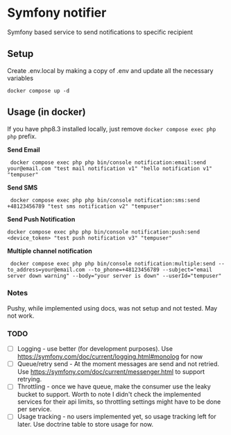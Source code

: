 # Symfony notifier
Symfony based service to send notifications to specific recipient

## Setup
Create .env.local by making a copy of .env and update all the necessary variables 
```
docker compose up -d
```

## Usage (in docker)

If you have php8.3 installed locally, just remove `docker compose exec php php` prefix. 

__Send Email__
```
 docker compose exec php php bin/console notification:email:send your@email.com "test mail notification v1" "hello notification v1" "tempuser"
```  
 __Send SMS__
```
 docker compose exec php php bin/console notification:sms:send +48123456789 "test sms notification v2" "tempuser"
``` 
 __Send Push Notification__
 ```
 docker compose exec php php bin/console notification:push:send <device_token> "test push notification v3" "tempuser"
 ```
 
 __Multiple channel notification__
```
 docker compose exec php php bin/console notification:multiple:send --to_address=your@email.com --to_phone=+48123456789 --subject="email server down warning" --body="your server is down" --userId="tempuser"
```

### Notes
Pushy, while implemented using docs, was not setup and not tested. May not work.

### TODO
- [ ] Logging - use better (for development purposes). Use https://symfony.com/doc/current/logging.html#monolog for now
- [ ] Queue/retry send - At the moment messages are send and not retried. Use https://symfony.com/doc/current/messenger.html to support retrying.
- [ ] Throttling - once we have queue, make the consumer use the leaky bucket to support.
Worth to note I didn't check the implemented services for their api limits, so throttling settings might have to be done per service.
- [ ] Usage tracking - no users implemented yet, so usage tracking left for later. Use doctrine table to store usage for now.